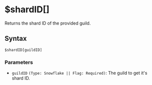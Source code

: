 # $shardID[]
Returns the shard ID of the provided guild.

## Syntax
```
$shardID[guildID]
```

### Parameters 
- `guildID` `(Type: Snowflake || Flag: Required)`: The guild to get it's shard ID.
